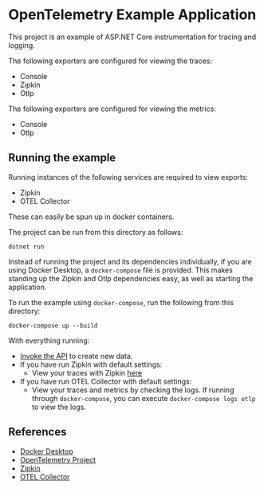 # OpenTelemetry Example Application

This project is an example of ASP.NET Core instrumentation for tracing and logging.

The following exporters are configured for viewing the traces:
* Console
* Zipkin
* Otlp

The following exporters are configured for viewing the metrics:
* Console
* Otlp

## Running the example

Running instances of the following services are required to view exports:
* Zipkin
* OTEL Collector

These can easily be spun up in docker containers.

The project can be run from this directory as follows:

```shell
dotnet run
```

Instead of running the project and its dependencies individually, if you are using Docker Desktop,
a `docker-compose` file is provided. This makes standing up the Zipkin and Otlp dependencies easy, as well as starting the application.

To run the example using `docker-compose`, run the following from this
directory:

```shell
docker-compose up --build
```

With everything running:

* [Invoke the API](http://localhost:5000/WeatherForecast) to create new data.
* If you have run Zipkin with default settings:
  * View your traces with Zipkin [here](http://localhost:9411/zipkin)
* If you have run OTEL Collector with default settings:
  * View your traces and metrics by checking the logs. If running through `docker-compose`, you can execute `docker-compose logs otlp` to view the logs.

## References

* [Docker Desktop](https://www.docker.com/products/docker-desktop)
* [OpenTelemetry Project](https://opentelemetry.io/)
* [Zipkin](https://zipkin.io)
* [OTEL Collector](https://opentelemetry.io/docs/collector/getting-started/#docker)
